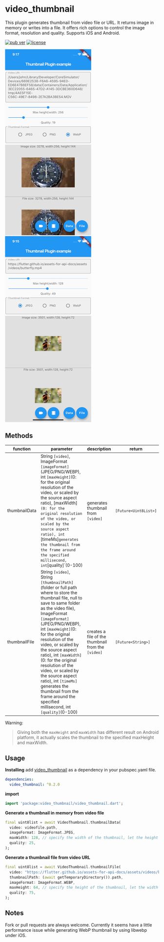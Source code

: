 # video_thumbnail

This plugin generates thumbnail from video file or URL.  It returns image in memory or writes into a file.  It offers rich options to control the image format, resolution and quality.  Supports iOS and Android.

  [![pub ver](https://img.shields.io/badge/pub-v0.2.0-blue)](https://pub.dev/packages/video_thumbnail)
  [![license](https://img.shields.io/github/license/mashape/apistatus.svg)](https://github.com/justsoft/)

![video-file](https://github.com/justsoft/video_thumbnail/blob/master/video_file.png?raw=true) ![video-url](https://github.com/justsoft/video_thumbnail/blob/master/video_url.png?raw=true)

## Methods
|function|parameter|description|return|
|--|--|--|--|
|thumbnailData|String `[video]`, ImageFormat `[imageFormat]`(JPEG/PNG/WEBP), int `[maxHeight]`(0: for the original resolution of the video, or scaled by the source aspect ratio), [maxWidth]`(0: for the original resolution of the video, or scaled by the source aspect ratio), int `[timeMs]` generates the thumbnail from the frame around the specified millisecond, int `[quality]`(0-100)|generates thumbnail from `[video]`|`[Future<Uint8List>]`|
|thumbnailFile|String `[video]`, String `[thumbnailPath]`(folder or full path where to store the thumbnail file, null to save to same folder as the video file), ImageFormat `[imageFormat]`(JPEG/PNG/WEBP), int `[maxHeight]`(0: for the original resolution of the video, or scaled by the source aspect ratio), int `[maxWidth]`(0: for the original resolution of the video, or scaled by the source aspect ratio), int `[timeMs]` generates the thumbnail from the frame around the specified millisecond, int `[quality]`(0-100)|creates a file of the thumbnail from the `[video]` |`[Future<String>]`|

Warning:
> Giving both the `maxHeight` and `maxWidth` has different result on Android platform, it actually scales the thumbnail to the specified maxHeight and maxWidth.

## Usage

**Installing**
add [video_thumbnail](https://pub.dev/packages/video_thumbnail) as a dependency in your pubspec.yaml file.
```yaml
dependencies:
  video_thumbnail: ^0.2.0
```
**import**
```dart
import 'package:video_thumbnail/video_thumbnail.dart';
```
**Generate a thumbnail in memory from video file**
```dart
final uint8list = await VideoThumbnail.thumbnailData(
  video: videofile.path,
  imageFormat: ImageFormat.JPEG,
  maxWidth: 128, // specify the width of the thumbnail, let the height auto-scaled to keep the source aspect ratio
  quality: 25,
);
```

**Generate a thumbnail file from video URL**
```dart
final uint8list = await VideoThumbnail.thumbnailFile(
  video: "https://flutter.github.io/assets-for-api-docs/assets/videos/butterfly.mp4",
  thumbnailPath: (await getTemporaryDirectory()).path,
  imageFormat: ImageFormat.WEBP,
  maxHeight: 64, // specify the height of the thumbnail, let the width auto-scaled to keep the source aspect ratio
  quality: 75,
);
```

## Notes
Fork or pull requests are always welcome. Currently it seems have a little performance issue while generating WebP thumbnail by using libwebp under iOS.
